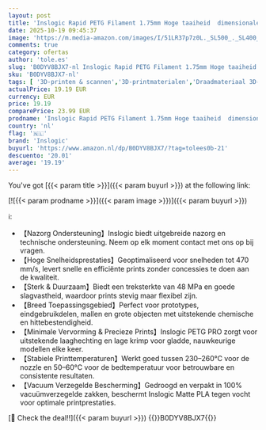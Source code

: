 ```yaml
---
layout: post
title: 'Inslogic Rapid PETG Filament 1.75mm Hoge taaiheid  dimensionale nauwkeurigheid ±0.02mm  herbruikbare spoel voor de meeste FDM 3D-printers  Rood  1kg '
date: 2025-10-19 09:45:37
image: 'https://m.media-amazon.com/images/I/51LR37p7z0L._SL500_._SL400_.jpg'
comments: true
category: ofertas
author: 'tole.es'
slug: 'B0DYV8BJX7-nl Inslogic Rapid PETG Filament 1.75mm Hoge taaiheid...'
sku: 'B0DYV8BJX7-nl'
tags: [ '3D-printen & scannen','3D-printmaterialen','Draadmateriaal 3D-printers','Zakelijk, industrie & wetenschap','inslogic','🇳🇱', ]
actualPrice: 19.19 EUR
currency: EUR
price: 19.19
comparePrice: 23.99 EUR
prodname: 'Inslogic Rapid PETG Filament 1.75mm Hoge taaiheid  dimensionale nauwkeurigheid ±0.02mm  herbruikbare spoel voor de meeste FDM 3D-printers  Rood  1kg '
country: 'nl'
flag: '🇳🇱'
brand: 'Inslogic'
buyurl: 'https://www.amazon.nl/dp/B0DYV8BJX7/?tag=tolees0b-21'
descuento: '20.01'
average: '19.19'
---
```


You've got [{{< param title >}}]({{< param buyurl >}}) at the following link:

[![{{< param prodname >}}]({{< param image >}})]({{< param buyurl >}})

ℹ️:

- 【Nazorg Ondersteuning】Inslogic biedt uitgebreide nazorg en technische ondersteuning. Neem op elk moment contact met ons op bij vragen.
- 【Hoge Snelheidsprestaties】Geoptimaliseerd voor snelheden tot 470 mm/s, levert snelle en efficiënte prints zonder concessies te doen aan de kwaliteit.
- 【Sterk & Duurzaam】Biedt een treksterkte van 48 MPa en goede slagvastheid, waardoor prints stevig maar flexibel zijn.
- 【Breed Toepassingsgebied】Perfect voor prototypes, eindgebruikdelen, mallen en grote objecten met uitstekende chemische en hittebestendigheid.
- 【Minimale Vervorming & Precieze Prints】Inslogic PETG PRO zorgt voor uitstekende laaghechting en lage krimp voor gladde, nauwkeurige modellen elke keer.
- 【Stabiele Printtemperaturen】Werkt goed tussen 230–260°C voor de nozzle en 50–60°C voor de bedtemperatuur voor betrouwbare en consistente resultaten.
- 【Vacuum Verzegelde Bescherming】Gedroogd en verpakt in 100% vacuümverzegelde zakken, beschermt Inslogic Matte PLA tegen vocht voor optimale printprestaties.

[🛒 Check the deal!!]({{< param buyurl >}})
{{<world>}}B0DYV8BJX7{{</world>}}

